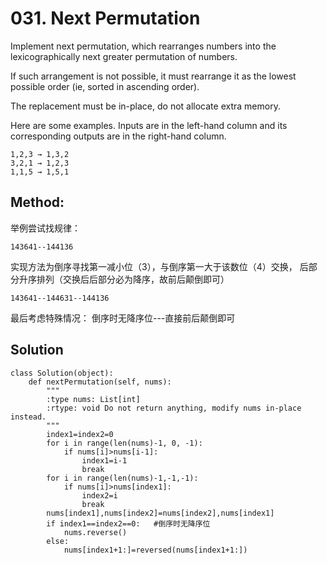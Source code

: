 # 031. Next Permutation

Implement next permutation, which rearranges numbers into the lexicographically next greater permutation of numbers.

If such arrangement is not possible, it must rearrange it as the lowest possible order (ie, sorted in ascending order).

The replacement must be in-place, do not allocate extra memory.

Here are some examples. Inputs are in the left-hand column and its corresponding outputs are in the right-hand column.
    
    1,2,3 → 1,3,2
    3,2,1 → 1,2,3
    1,1,5 → 1,5,1
    
## Method:
举例尝试找规律：
    
    143641--144136
    
实现方法为倒序寻找第一减小位（3），与倒序第一大于该数位（4）交换，
后部分升序排列（交换后后部分必为降序，故前后颠倒即可）

    143641--144631--144136
    
最后考虑特殊情况：
倒序时无降序位---直接前后颠倒即可

## Solution

```
class Solution(object):
    def nextPermutation(self, nums):
        """
        :type nums: List[int]
        :rtype: void Do not return anything, modify nums in-place instead.
        """
        index1=index2=0
        for i in range(len(nums)-1, 0, -1):
            if nums[i]>nums[i-1]:
                index1=i-1
                break
        for i in range(len(nums)-1,-1,-1):
            if nums[i]>nums[index1]:
                index2=i
                break
        nums[index1],nums[index2]=nums[index2],nums[index1]
        if index1==index2==0:   #倒序时无降序位
            nums.reverse()
        else:
            nums[index1+1:]=reversed(nums[index1+1:])
```